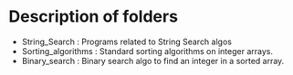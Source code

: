 # Description of folders 
- String_Search : Programs related to String Search algos
- Sorting_algorithms : Standard sorting algorithms on integer arrays.
- Binary_search : Binary search algo to find an integer in  a sorted array.

